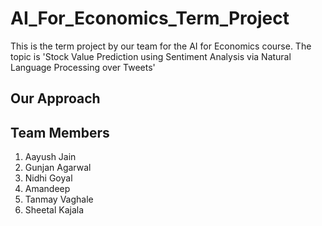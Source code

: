 # AI_For_Economics_Term_Project
This is the term project by our team for the AI for Economics course. The topic is 'Stock Value Prediction using Sentiment Analysis via Natural Language Processing over Tweets'

Our Approach 
------------


Team Members
------------

1) Aayush Jain 
2) Gunjan Agarwal
3) Nidhi Goyal
4) Amandeep
5) Tanmay Vaghale
6) Sheetal Kajala
